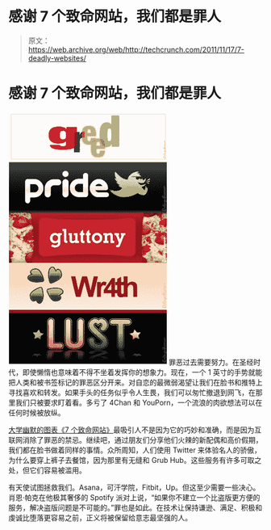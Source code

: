 # 感谢 7 个致命网站，我们都是罪人 

> 原文：<https://web.archive.org/web/http://techcrunch.com/2011/11/17/7-deadly-websites/>

# 感谢 7 个致命网站，我们都是罪人

[![](img/2463bfb371f261e4a9925765534316ac.png "5 More Deadly Websites")](https://web.archive.org/web/20230203161210/https://techcrunch.com/wp-content/uploads/2011/11/5-more-deadly-websites.png) 罪恶过去需要努力。在圣经时代，即使懒惰也意味着不得不坐着发挥你的想象力。现在，一个 1 英寸的手势就能把人类和被书签标记的罪恶区分开来。对自恋的最微弱渴望让我们在脸书和推特上寻找喜欢和转发。如果手头的任务似乎令人生畏，我们可以匆忙撤退到网飞，在那里我们只被要求盯着看。多亏了 4Chan 和 YouPorn，一个流浪的肉欲想法可以在任何时候被放纵。

[大学幽默的图表《7 个致命网站》](https://web.archive.org/web/20230203161210/http://www.collegehumor.com/article/6647975/the-seven-deadly-websites)最吸引人不是因为它的巧妙和准确，而是因为互联网消除了罪恶的禁忌。继续吧，通过朋友们分享他们火辣的新配偶和高价假期，我们都在脸书做着同样的事情。众所周知，人们使用 Twitter 来体验名人的骄傲，为什么要穿上裤子去餐馆，因为那里有无缝和 Grub Hub。这些服务有许多可取之处，但它们容易被滥用。

有天使试图拯救我们。Asana，可汗学院，Fitbit，Up。但这至少需要一些决心。肖恩·帕克在他极其奢侈的 Spotify 派对上说，“如果你不建立一个比盗版更方便的服务，解决盗版问题是不可能的。”罪也是如此。在技术让保持谦逊、满足、积极和虔诚比堕落更容易之前，正义将被保留给意志最坚强的人。